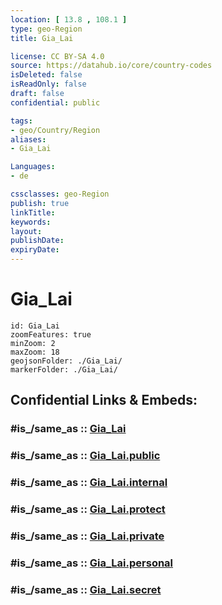 ```yaml
---
location: [ 13.8 , 108.1 ] 
type: geo-Region
title: Gia_Lai

license: CC BY-SA 4.0
source: https://datahub.io/core/country-codes
isDeleted: false
isReadOnly: false
draft: false
confidential: public

tags:
- geo/Country/Region
aliases:
- Gia_Lai

Languages:
- de

cssclasses: geo-Region
publish: true
linkTitle: 
keywords: 
layout: 
publishDate: 
expiryDate: 
---
```


# Gia_Lai

```leaflet
id: Gia_Lai
zoomFeatures: true 
minZoom: 2 
maxZoom: 18
geojsonFolder: ./Gia_Lai/
markerFolder: ./Gia_Lai/
```


## Confidential Links & Embeds: 

### #is_/same_as :: [Gia_Lai](/_Standards/Earth/Continent/Asia/Asia~South~East/Vietnam/Provinces~Vietnam/Gia_Lai.md) 

### #is_/same_as :: [Gia_Lai.public](/_public/Earth/Continent/Asia/Asia~South~East/Vietnam/Provinces~Vietnam/Gia_Lai.public.md) 

### #is_/same_as :: [Gia_Lai.internal](/_internal/Earth/Continent/Asia/Asia~South~East/Vietnam/Provinces~Vietnam/Gia_Lai.internal.md) 

### #is_/same_as :: [Gia_Lai.protect](/_protect/Earth/Continent/Asia/Asia~South~East/Vietnam/Provinces~Vietnam/Gia_Lai.protect.md) 

### #is_/same_as :: [Gia_Lai.private](/_private/Earth/Continent/Asia/Asia~South~East/Vietnam/Provinces~Vietnam/Gia_Lai.private.md) 

### #is_/same_as :: [Gia_Lai.personal](/_personal/Earth/Continent/Asia/Asia~South~East/Vietnam/Provinces~Vietnam/Gia_Lai.personal.md) 

### #is_/same_as :: [Gia_Lai.secret](/_secret/Earth/Continent/Asia/Asia~South~East/Vietnam/Provinces~Vietnam/Gia_Lai.secret.md)

